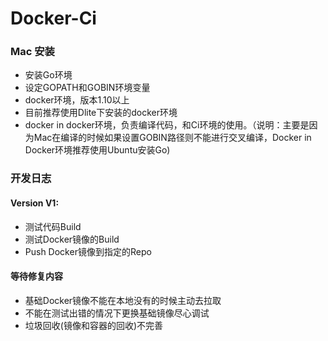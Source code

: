 # Docker-Ci

###  Mac 安装
  * 安装Go环境
  * 设定GOPATH和GOBIN环境变量
  * docker环境，版本1.10以上
  * 目前推荐使用Dlite下安装的docker环境
  * docker in docker环境，负责编译代码，和Ci环境的使用。（说明：主要是因为Mac在编译的时候如果设置GOBIN路径则不能进行交叉编译，Docker in Docker环境推荐使用Ubuntu安装Go)

### 开发日志

#### Version V1:
  * 测试代码Build
  * 测试Docker镜像的Build
  * Push Docker镜像到指定的Repo


#### 等待修复内容
  * 基础Docker镜像不能在本地没有的时候主动去拉取
  * 不能在测试出错的情况下更换基础镜像尽心调试
  * 垃圾回收(镜像和容器的回收)不完善


